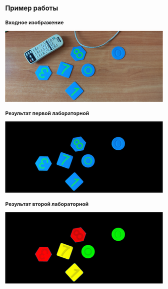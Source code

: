 ## Пример работы

### Входное изображение
![Входное изображение](https://raw.githubusercontent.com/lizakat/DIP/main/5_inp.jpg)

### Результат первой лабораторной
![Результат первой лабораторной](https://raw.githubusercontent.com/lizakat/DIP/main/5_out_lab1.jpg)

### Результат второй лабораторной
![Результат второй лабораторной](https://raw.githubusercontent.com/lizakat/DIP/main/5_out_lab2.jpg)
